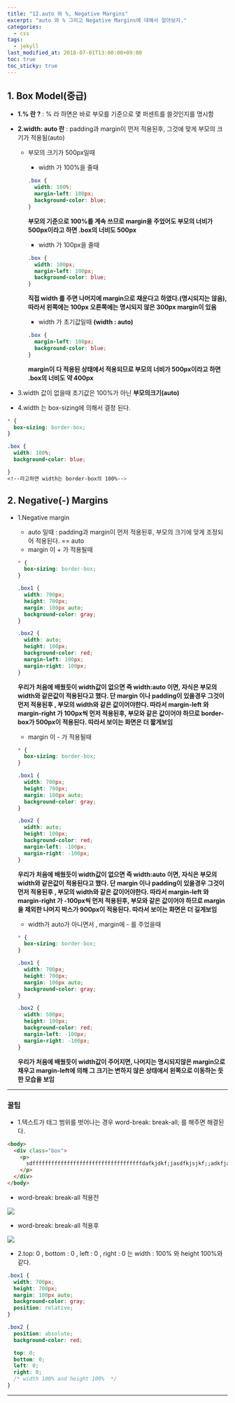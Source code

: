 ```yaml
---
title: "12.auto 와 %, Negative Margins"
excerpt: "auto 와 % 그리고 Negative Margins에 대해서 알아보자."
categories:
  - css
tags:
  - jekyll
last_modified_at: 2018-07-01T13:00:00+09:00
toc: true
toc_sticky: true
---
```


## 1. Box Model(중급)

- **1.% 란 ?** : % 라 하면은 바로 부모를 기준으로 몇 퍼센트를 쓸것인지를 명시함

- **2.width: auto 란** : padding과 margin이 먼저 적용된후, 그것에 맞게 부모의 크기가 적용됨(auto)

  - 부모의 크기가 500px일때

    - width 가 100%을 줄때

    ```css
    .box {
      width: 100%;
      margin-left: 100px;
      background-color: blue;
    }
    ```

    **부모의 기준으로 100%를 계속 쓰므로 margin을 주었어도 부모의 너비가 500px이라고 하면 .box의 너비도 500px**

    - width 가 100px을 줄때

    ```css
    .box {
      width: 100px;
      margin-left: 100px;
      background-color: blue;
    }
    ```

    **직접 width 를 주면 나머지에 margin으로 채운다고 하였다.(명시되지는 않음), 따라서 왼쪽에는 100px 오른쪽에는 명시되지 않은 300px margin이 있음**


    - width 가 초기값일때 **(width : auto)**

    ```css
    .box {
      margin-left: 100px;
      background-color: blue;
    }
    ```

    **margin이 다 적용된 상태에서 적용되므로 부모의 너비가 500px이라고 하면 .box의 너비도 약 400px**

- 3.width 값이 없을때 초기값은 100%가 아닌 **부모의크기(auto)**

- 4.width 는 box-sizing에 의해서 결정 된다.

```css
* {
  box-sizing: border-box;
}

.box {
  width: 100%;
  background-color: blue;

}
<!--라고하면 width는 border-box의 100%-->
```

## 2. Negative(-) Margins

- 1.Negative margin

  - auto 일때 : padding과 margin이 먼저 적용된후, 부모의 크기에 맞게 조정되어 적용된다. == auto

  * margin 이 + 가 적용될때

  ```css
  * {
    box-sizing: border-box;
  }

  .box1 {
    width: 700px;
    height: 700px;
    margin: 100px auto;
    background-color: gray;
  }

  .box2 {
    width: auto;
    height: 100px;
    background-color: red;
    margin-left: 100px;
    margin-right: 100px;
  }
  ```

  **우리가 처음에 배웠듯이 width값이 없으면 즉 width:auto 이면, 자식은 부모의 width와 같은값이 적용된다고 했다. 단 margin 이나 padding이 있을경우 그것이 먼저 적용된후 , 부모의 width와 같은 값이어야한다. 따라서 margin-left 와 margin-right 가 100px씩 먼저 적용된후, 부모와 같은 값이어야 하므로 border-box가 500px이 적용된다. 따라서 보이는 화면은 더 짧게보임**

  - margin 이 - 가 적용될때

  ```css
  * {
    box-sizing: border-box;
  }

  .box1 {
    width: 700px;
    height: 700px;
    margin: 100px auto;
    background-color: gray;
  }

  .box2 {
    width: auto;
    height: 100px;
    background-color: red;
    margin-left: -100px;
    margin-right: -100px;
  }
  ```

  **우리가 처음에 배웠듯이 width값이 없으면 즉 width:auto 이면, 자식은 부모의 width와 같은값이 적용된다고 했다. 단 margin 이나 padding이 있을경우 그것이 먼저 적용된후 , 부모의 width와 같은 값이어야한다. 따라서 margin-left 와 margin-right 가 -100px씩 먼저 적용된후, 부모와 같은 값이어야 하므로 margin을 제외한 나머지 박스가 900px이 적용된다. 따라서 보이는 화면은 더 길게보임**

  - width가 auto가 아니면서 , margin에 - 를 주었을때

  ```css
  * {
    box-sizing: border-box;
  }

  .box1 {
    width: 700px;
    height: 700px;
    margin: 100px auto;
    background-color: gray;
  }

  .box2 {
    width: 500px;
    height: 100px;
    background-color: red;
    margin-left: -100px;
    margin-right: -100px;
  }
  ```

  **우리가 처음에 배웠듯이 width값이 주어지면, 나머지는 명시되지않은 margin으로 채우고 margin-left에 의해 그 크기는 변하지 않은 상태에서 왼쪽으로 이동하는 듯한 모습을 보임**

---

### 꿀팁

- 1.텍스트가 테그 범위를 벗어나는 경우 word-break: break-all; 를 해주면 해결된다.

```html
<body>
  <div class="box">
    <p>
      sdfffffffffffffffffffffffffffffffffffdafkjdkf;jasdfkjsjkf;;adkfja;fjsklfjas'fjas;fjas;jlfs;jfsjdksjfakjdf;a;ksjfskljfak;sjfkj;dfjkfjkasf;kjsfkjsf;jkdfjaskf;jaskfjskl;jdfk
    </p>
  </div>
</body>
```

- word-break: break-all 적용전

![](/assets/images/css_img/percent1.PNG)

- word-break: break-all 적용후

![](/assets/images/css_img/percent2.PNG)

- 2.top: 0 , bottom : 0 , left : 0 , right : 0 는 width : 100% 와 height 100%와 같다.

```css
.box1 {
  width: 700px;
  height: 700px;
  margin: 100px auto;
  background-color: gray;
  position: relative;
}

.box2 {
  position: absolute;
  background-color: red;

  top: 0;
  bottom: 0;
  left: 0;
  right: 0;
  /* width 100% and height 100%  */
}
```

---
